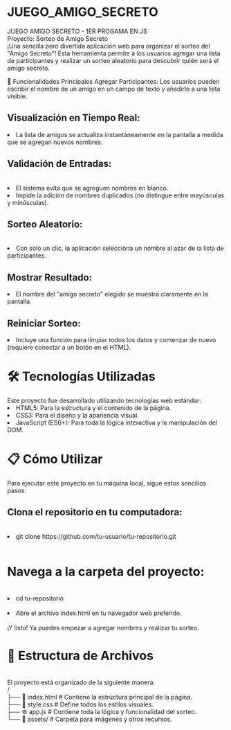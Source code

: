 # JUEGO_AMIGO_SECRETO
JUEGO AMIGO SECRETO - 1ER PROGAMA EN JS<br>
Proyecto: Sorteo de Amigo Secreto <BR>
¡Una sencilla pero divertida aplicación web para organizar el sorteo del "Amigo Secreto"! Esta herramienta permite a los usuarios agregar una lista de participantes y realizar un sorteo aleatorio para descubrir quién será el amigo secreto.

🚀 Funcionalidades Principales
Agregar Participantes: Los usuarios pueden escribir el nombre de un amigo en un campo de texto y añadirlo a una lista visible.

<h2>Visualización en Tiempo Real: </h2>
<li>La lista de amigos se actualiza instantáneamente en la pantalla a medida que se agregan nuevos nombres.</li>

<h2>Validación de Entradas:</h2><br>
<li>El sistema evita que se agreguen nombres en blanco.</li>
<li>Impide la adición de nombres duplicados (no distingue entre mayúsculas y minúsculas).</li>

<h2>Sorteo Aleatorio: </h2><br>
<li>Con solo un clic, la aplicación selecciona un nombre al azar de la lista de participantes.</li>

<h2>Mostrar Resultado: </h2>
<li>El nombre del "amigo secreto" elegido se muestra claramente en la pantalla.</li>

<h2>Reiniciar Sorteo: </h2>
<li>Incluye una función para limpiar todos los datos y comenzar de nuevo (requiere conectar a un botón en el HTML).</li>

<h1>🛠️ Tecnologías Utilizadas</h1>
Este proyecto fue desarrollado utilizando tecnologías web estándar:

<li>HTML5: Para la estructura y el contenido de la página.</li>
<li>CSS3: Para el diseño y la apariencia visual.</li>
<li>JavaScript (ES6+): Para toda la lógica interactiva y la manipulación del DOM.</li>

<h1>📋 Cómo Utilizar</h1>
Para ejecutar este proyecto en tu máquina local, sigue estos sencillos pasos:<br>
<h2>Clona el repositorio en tu computadora:</h2><br>
  <li>git clone https://github.com/tu-usuario/tu-repositorio.git</li><br>
<h1>Navega a la carpeta del proyecto:</h1><br>
<li>cd tu-repositorio</li><br>
<li>Abre el archivo index.html en tu navegador web preferido.</li><br>
¡Y listo! Ya puedes empezar a agregar nombres y realizar tu sorteo.<br>

<h1>📁 Estructura de Archivos</h1><br>
El proyecto está organizado de la siguiente manera:<br>
/<br>
├── 📄 index.html      # Contiene la estructura principal de la página.<br>
├── 🎨 style.css       # Define todos los estilos visuales.<br>
├── ⚙️ app.js          # Contiene toda la lógica y funcionalidad del sorteo.<br>
└── 📂 assets/         # Carpeta para imágenes y otros recursos.<br>
